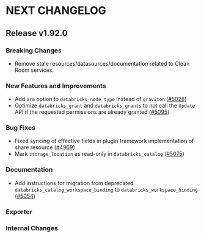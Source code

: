 # NEXT CHANGELOG

## Release v1.92.0

### Breaking Changes

* Remove stale resources/datasources/documentation related to Clean Room services.

### New Features and Improvements

* Add `arm` option to `databricks_node_type` instead of `graviton` ([#5028](https://github.com/databricks/terraform-provider-databricks/pull/5028))
* Optimize `databricks_grant` and `databricks_grants` to not call the `Update` API if the requested permissions are already granted ([#5095](https://github.com/databricks/terraform-provider-databricks/pull/5095))

### Bug Fixes

* Fixed syncing of effective fields in plugin framework implementation of share resource ([#4969](https://github.com/databricks/terraform-provider-databricks/pull/4969))
* Mark `storage_location` as read-only in `databricks_catalog` ([#5075](https://github.com/databricks/terraform-provider-databricks/pull/5075))

### Documentation

* Add instructions for migration from deprecated `databricks_catalog_workspace_binding` to `databricks_workspace_binding` ([#5054](https://github.com/databricks/terraform-provider-databricks/pull/5054))

### Exporter

### Internal Changes
